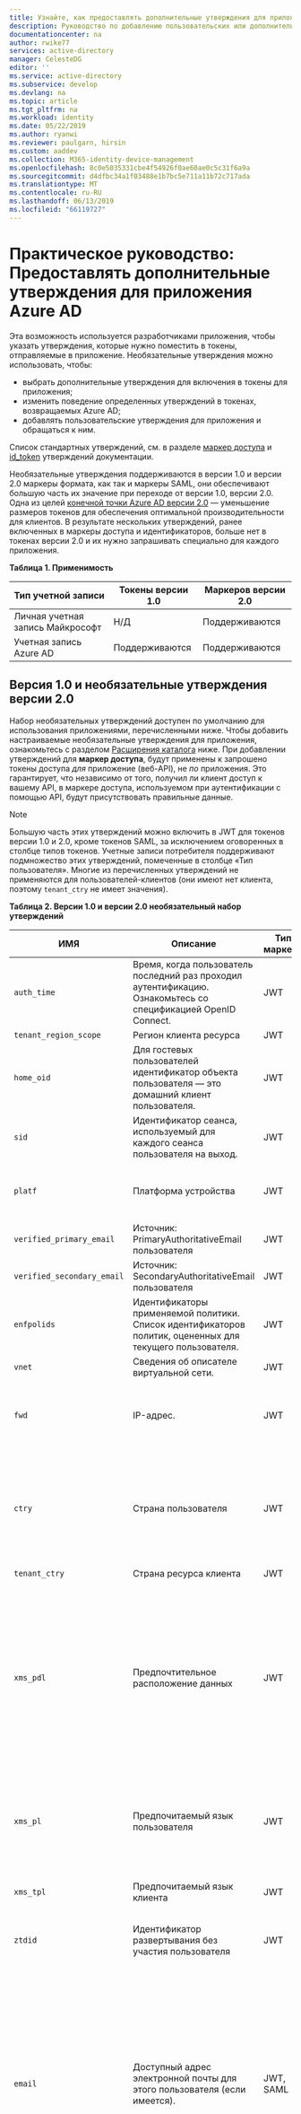 ```yaml
---
title: Узнайте, как предоставлять дополнительные утверждения для приложения Azure AD | Документация Майкрософт
description: Руководство по добавлению пользовательских или дополнительных утверждений в токены SAML 2.0 и JSON Web Token (JWT), выдаваемых службой Azure Active Directory.
documentationcenter: na
author: rwike77
services: active-directory
manager: CelesteDG
editor: ''
ms.service: active-directory
ms.subservice: develop
ms.devlang: na
ms.topic: article
ms.tgt_pltfrm: na
ms.workload: identity
ms.date: 05/22/2019
ms.author: ryanwi
ms.reviewer: paulgarn, hirsin
ms.custom: aaddev
ms.collection: M365-identity-device-management
ms.openlocfilehash: 8c0e5035331cbe4f54926f0ae60ae0c5c31f6a9a
ms.sourcegitcommit: d4dfbc34a1f03488e1b7bc5e711a11b72c717ada
ms.translationtype: MT
ms.contentlocale: ru-RU
ms.lasthandoff: 06/13/2019
ms.locfileid: "66119727"
---
```

# <a name="how-to-provide-optional-claims-to-your-azure-ad-app"></a>Практическое руководство: Предоставлять дополнительные утверждения для приложения Azure AD

Эта возможность используется разработчиками приложения, чтобы указать утверждения, которые нужно поместить в токены, отправляемые в приложение. Необязательные утверждения можно использовать, чтобы:

- выбрать дополнительные утверждения для включения в токены для приложения;
- изменить поведение определенных утверждений в токенах, возвращаемых Azure AD;
- добавлять пользовательские утверждения для приложения и обращаться к ним.

Список стандартных утверждений, см. в разделе [маркер доступа](access-tokens.md) и [id_token](id-tokens.md) утверждений документации. 

Необязательные утверждения поддерживаются в версии 1.0 и версии 2.0 маркеры формата, как так и маркеры SAML, они обеспечивают большую часть их значение при переходе от версии 1.0, версии 2.0. Одна из целей [конечной точки Azure AD версии 2.0](active-directory-appmodel-v2-overview.md) — уменьшение размеров токенов для обеспечения оптимальной производительности для клиентов. В результате нескольких утверждений, ранее включенных в маркеры доступа и идентификаторов, больше нет в токенах версии 2.0 и их нужно запрашивать специально для каждого приложения.

**Таблица 1. Применимость**

| Тип учетной записи | Токены версии 1.0 | Маркеров версии 2.0  |
|--------------|---------------|----------------|
| Личная учетная запись Майкрософт  | Н/Д  | Поддерживаются|
| Учетная запись Azure AD      | Поддерживаются | Поддерживаются |

## <a name="v10-and-v20-optional-claims-set"></a>Версия 1.0 и необязательные утверждения версии 2.0

Набор необязательных утверждений доступен по умолчанию для использования приложениями, перечисленными ниже. Чтобы добавить настраиваемые необязательные утверждения для приложения, ознакомьтесь с разделом [Расширения каталога](#configuring-directory-extension-optional-claims) ниже. При добавлении утверждений для **маркер доступа**, будут применены к запрошено токены доступа *для* приложение (веб-API), не *по* приложения. Это гарантирует, что независимо от того, получил ли клиент доступ к вашему API, в маркере доступа, используемом при аутентификации с помощью API, будут присутствовать правильные данные.

> [!NOTE]
> Большую часть этих утверждений можно включить в JWT для токенов версии 1.0 и 2.0, кроме токенов SAML, за исключением оговоренных в столбце типов токенов. Учетные записи потребителя поддерживают подмножество этих утверждений, помеченные в столбце «Тип пользователя».  Многие из перечисленных утверждений не применяются для пользователей-клиентов (они имеют нет клиента, поэтому `tenant_ctry` не имеет значения).  

**Таблица 2. Версии 1.0 и версии 2.0 необязательный набор утверждений**

| ИМЯ                       |  Описание   | Тип маркера | Тип пользователя | Примечания  |
|----------------------------|----------------|------------|-----------|--------|
| `auth_time`                | Время, когда пользователь последний раз проходил аутентификацию. Ознакомьтесь со спецификацией OpenID Connect.| JWT        |           |  |
| `tenant_region_scope`      | Регион клиента ресурса | JWT        |           | |
| `home_oid`                 | Для гостевых пользователей идентификатор объекта пользователя — это домашний клиент пользователя.| JWT        |           | |
| `sid`                      | Идентификатор сеанса, используемый для каждого сеанса пользователя на выход. | JWT        |  Личные и учетных записей Azure AD.   |         |
| `platf`                    | Платформа устройства    | JWT        |           | Только для управляемых устройств, которые могут проверить тип устройства.|
| `verified_primary_email`   | Источник: PrimaryAuthoritativeEmail пользователя      | JWT        |           |         |
| `verified_secondary_email` | Источник: SecondaryAuthoritativeEmail пользователя   | JWT        |           |        |
| `enfpolids`                | Идентификаторы применяемой политики. Список идентификаторов политик, оцененных для текущего пользователя. | JWT |  |  |
| `vnet`                     | Сведения об описателе виртуальной сети. | JWT        |           |      |
| `fwd`                      | IP-адрес.| JWT    |   | Добавляет исходный IPv4-адрес запрашивающего клиента (при использовании внутри виртуальной сети) |
| `ctry`                     | Страна пользователя | JWT |  | Azure AD возвращает необязательное утверждение `ctry`, если оно имеется, и значением утверждения является стандартный двухбуквенный код страны, например FR, JP, SZ и т. д. |
| `tenant_ctry`              | Страна ресурса клиента | JWT | | |
| `xms_pdl`          | Предпочтительное расположение данных   | JWT | | Для поддержки нескольких клиентов это трехбуквенный код, показывающий географический регион, в которой находится пользователь. Дополнительные сведения см. в разделе [документации по Azure AD Connect о предпочтительного расположения данных](https://docs.microsoft.com/azure/active-directory/connect/active-directory-aadconnectsync-feature-preferreddatalocation).<br/>Например: `APC` для Азиатско-Тихоокеанского региона. |
| `xms_pl`                   | Предпочитаемый язык пользователя  | JWT ||Предпочитаемый язык пользователя, если задан. Источник: домашний клиент пользователя в сценариях гостевого доступа. Формат: ЯЯ-СС ("en-us"). |
| `xms_tpl`                  | Предпочитаемый язык клиента| JWT | | Предпочитаемый язык клиента ресурса, если задан. Формат: ЯЯ ("en"). |
| `ztdid`                    | Идентификатор развертывания без участия пользователя | JWT | | Идентификатор устройства, используемый для [Windows AutoPilot](https://docs.microsoft.com/windows/deployment/windows-autopilot/windows-10-autopilot) |
| `email`                    | Доступный адрес электронной почты для этого пользователя (если имеется).  | JWT, SAML | MSA, AAD | Это значение добавляется по умолчанию, если пользователь является гостем в клиенте.  Для управляемых пользователей (в клиенте) это значение должно запрашиваться посредством необязательного утверждения или, в версии 2.0, с использованием области OpenID.  Адреса электронной почты для управляемых пользователей должны быть заданы на [портале администрирования Office](https://portal.office.com/adminportal/home#/users).| 
| `groups`| Необязательно, форматирование для утверждения о группе |JWT, SAML| |Используется в сочетании с параметром GroupMembershipClaims в [манифест приложения](reference-app-manifest.md), которое должно быть равно также. Дополнительные сведения см. [группе утверждений](#Configuring-group-optional claims) ниже. Дополнительные сведения о утверждений о группах см. в разделе [настройка утверждений о группах](../hybrid/how-to-connect-fed-group-claims.md)
| `acct`             | Состояние учетной записи пользователя в клиенте. | JWT, SAML | | Если пользователь является членом клиента, это значение равно `0`. Если он является гостем, это значение равно `1`. |
| `upn`                      | Утверждение UserPrincipalName. | JWT, SAML  |           | Несмотря на то, что это утверждение автоматически включается, можно указать его в качестве необязательного утверждения для присоединения дополнительных свойств, чтобы изменить его поведение в варианте использования гостевым пользователем.  |

### <a name="v20-optional-claims"></a>Необязательные утверждения версии 2.0

Эти утверждения всегда включается в токенах Azure AD версии 1.0, но не включены в маркерах версии 2.0, если запрошено. Эти утверждения применяются только для JWT (токены Идентификации и маркеры доступа). 

**Таблица 3. Необязательные утверждения, предназначенные только для версии 2.0**

| Утверждение JWT     | Name                            | Описание                                | Примечания |
|---------------|---------------------------------|-------------|-------|
| `ipaddr`      | IP-адрес                      | IP-адрес, с которого клиент вошел в систему.   |       |
| `onprem_sid`  | Локальный идентификатор безопасности |                                             |       |
| `pwd_exp`     | Срок действия пароля        | Дата и время истечения срока действия пароля. |       |
| `pwd_url`     | Изменить URL-адрес пароля             | URL-адрес, перейдя по которому пользователь может изменить свой пароль.   |   |
| `in_corp`     | В корпоративной сети        | Посылает сигнал, если клиент входит в корпоративную сеть. Если их нет, утверждение не будет включено.   |  На основе параметров [надежных IP-адресов](../authentication/howto-mfa-mfasettings.md#trusted-ips) в MFA.    |
| `nickname`    | Псевдоним                        | Дополнительное имя для пользователя, отдельное от имени или фамилии. | 
| `family_name` | Фамилия                       | Предоставляет последний имя, Фамилия или фамилию пользователя, как определено в объекте пользователя. <br>"family_name":"Miller" | Поддерживается в MSA и AAD   |
| `given_name`  | Имя                      | Указывает на имя или «заданное» имя пользователя, которое было задано в объекте пользователя.<br>"given_name": "Frank"                   | Поддерживается в MSA и AAD  |
| `upn`         | Имя участника-пользователя | Идентификатор пользователя, который можно использовать с параметром username_hint.  Не является долговременным идентификатором для пользователя и не должен использоваться для ключевых данных. | См. в разделе [Дополнительные свойства необязательных утверждений](#additional-properties-of-optional-claims) указанном ниже для конфигурации утверждения. |

### <a name="additional-properties-of-optional-claims"></a>Дополнительные свойства необязательных утверждений

Некоторые необязательные утверждения можно настроить так, чтобы изменить способ возврата утверждения. Эти дополнительные свойства используются в основном для переноса локальных приложений с различными требованиями к данным (например, `include_externally_authenticated_upn_without_hash` помогает при работе с клиентами, которые не обрабатывают метки хэширования (`#`) в имени участника-пользователя).

**Таблица 4. Значения для настройки необязательных утверждений**

| Имя свойства  | Имя дополнительного свойства | Описание |
|----------------|--------------------------|-------------|
| `upn`          |                          | Может использоваться для ответов SAML и JWT и для токенов v1.0 и v2.0. |
|                | `include_externally_authenticated_upn`  | Включает гостевое имя участника-пользователя, сохраненное в клиенте ресурса. Например: `foo_hometenant.com#EXT#@resourcetenant.com` |             
|                | `include_externally_authenticated_upn_without_hash` | Аналогично предыдущему примеру, за исключением того, что метки хэширования (`#`) будут заменены символами нижнего подчеркивания (`_`), например `foo_hometenant.com_EXT_@resourcetenant.com` |

#### <a name="additional-properties-example"></a>Пример дополнительных свойств:

```json
 "optionalClaims": 
   {
       "idToken": [ 
             { 
                "name": "upn", 
            "essential": false,
                "additionalProperties": [ "include_externally_authenticated_upn"]  
              }
        ]
}
```

Этот объект OptionalClaims вызывает маркер идентификатора, возвращаемый клиенту, для включения другого имени участника-пользователя с дополнительными сведениями о домашнем клиенте и клиенте ресурса. Он может изменить утверждение `upn` в маркере, только если пользователь является гостем в клиенте (который использует другой поставщик удостоверений для проверки подлинности). 

## <a name="configuring-optional-claims"></a>Настройка необязательных утверждений

С помощью изменения манифеста приложения можно настроить необязательные утверждения (см. пример ниже). Дополнительные сведения см. в разделе [основные сведения о статье манифеста приложения Azure AD](reference-app-manifest.md).

> [!IMPORTANT]
> Маркеры доступа являются **всегда** создан с помощью манифеста ресурса, а не на клиенте.  Таким образом, в запрос `...scope=https://graph.microsoft.com/user.read...` ресурс является графа.  Таким образом маркер доступа создается с помощью манифеста Graph, не манифест клиента.  Изменение манифеста приложения никогда не приведет к потере маркеры для графика, чтобы выглядеть по-другому.  Чтобы проверить, что ваш `accessToken` изменения вступают в силу, необходимо запросить маркер для приложения, не другого приложения.  

**Пример схемы:**

```json
"optionalClaims":  
   {
      "idToken": [
            {
                  "name": "auth_time", 
                  "essential": false
             }
      ],
      "accessToken": [
             {
                    "name": "ipaddr", 
                    "essential": false
              }
      ],
      "saml2Token": [
              {
                    "name": "upn", 
                    "essential": false
               },
               {
                    "name": "extension_ab603c56068041afb2f6832e2a17e237_skypeId",
                    "source": "user", 
                    "essential": false
               }
       ]
   }
```

### <a name="optionalclaims-type"></a>Тип OptionalClaims

Объявляет необязательные утверждения, запрошенные приложением. В приложении можно настроить необязательные утверждения, которые должны возвращаться в каждый из трех типов токенов (токен идентификации, маркер доступа, токен SAML 2), которые оно может получить из службы токенов безопасности. Приложение может настроить различные наборы необязательных утверждений, которые будут возвращаться в каждый тип токена. Свойство optionalClaims сущности приложения — это объект optionalClaims.

**Таблица 5. Свойства типа OptionalClaims**

| Name        | Тип                       | Описание                                           |
|-------------|----------------------------|-------------------------------------------------------|
| `idToken`     | Коллекция (OptionalClaim) | Необязательные утверждения, возвращаемые в токен идентификации JWT. |
| `accessToken` | Коллекция (OptionalClaim) | Необязательные утверждения, возвращаемые в маркер доступа JWT. |
| `saml2Token`  | Коллекция (OptionalClaim) | Необязательные утверждения, возвращаемые в токен SAML.   |

### <a name="optionalclaim-type"></a>Тип OptionalClaim

Содержит необязательное утверждение, связанное с приложением или субъект-службой. Свойства idToken, accessToken и saml2Token типа [OptionalClaims](https://msdn.microsoft.com/library/azure/ad/graph/api/entity-and-complex-type-reference#optionalclaims-type) являются коллекцией OptionalClaim.
С помощью поля AdditionalProperties можно изменить поведение OptionalClaim, если это поддерживается определенным утверждением.

**Таблица 6. Свойства типа OptionalClaims**

| Name                 | Тип                    | Описание                                                                                                                                                                                                                                                                                                   |
|----------------------|-------------------------|---------------------------------------------------------------------------------------------------------------------------------------------------------------------------------------------------------------------------------------------------------------------------------------------------------------|
| `name`                 | Edm.String              | Имя необязательного утверждения.                                                                                                                                                                                                                                                                           |
| `source`               | Edm.String              | Источник утверждения (объект каталога). Существуют стандартные утверждения и определяемые пользователем утверждения из свойств расширения. Если исходное значение равно null, утверждение будет являться предопределенным необязательным утверждением. Если исходное значение — user, значение в имени свойства будет свойством расширения из объекта пользователя. |
| `essential`            | Edm.Boolean             | Если значение равно true, утверждение, указанное клиентом, необходимо для обеспечения плавной авторизации конкретной задачи, запрашиваемой пользователем. По умолчанию для этого параметра используется значение false.                                                                                                             |
| `additionalProperties` | Коллекция (Edm.String) | Дополнительные свойства утверждений. Если свойство существует в коллекции, оно изменяет поведение дополнительного утверждения, указанного в свойстве имени.                                                                                                                                               |
## <a name="configuring-directory-extension-optional-claims"></a>Настройка необязательных утверждений расширения каталога

Помимо набора стандартных необязательных утверждений можно также настроить маркеры для включения расширений схемы каталогов. Дополнительные сведения см. в разделе [расширения схемы каталогов](https://msdn.microsoft.com/Library/Azure/Ad/Graph/howto/azure-ad-graph-api-directory-schema-extensions). Эта возможность полезна при присоединении дополнительных сведений о пользователях, которые может использовать приложение, например, дополнительный идентификатор или важный параметр конфигурации, заданный пользователем. 

> [!Note]
> Расширения схемы каталога — это возможность, предназначенная только для AAD, поэтому если ваш манифест приложения запрашивает пользовательское расширение, а пользователь MSA регистрируется в вашем приложении, эти расширения не будут возвращены.

### <a name="directory-extension-formatting"></a>Расширение Directory форматирование

Для атрибутов расширения используйте полное имя расширения (в формате: `extension_<appid>_<attributename>`) в манифесте приложения. `<appid>` Должен соответствовать Идентификатору приложения, запрашивающего утверждение. 

В рамках JWT эти утверждения будут передаваться с помощью следующего формата имени: `extn.<attributename>`.

В рамках токенов SAML эти утверждения будут передаваться с помощью следующего формата URI: `http://schemas.microsoft.com/identity/claims/extn.<attributename>`

## <a name="configuring-group-optional-claims"></a>Настройки группы необязательных утверждений

   > [!NOTE]
   > Возможность создания группы имена пользователей и группы, синхронизированные из локальной является общедоступной предварительной версии

В этом разделе рассматриваются параметры конфигурации в разделе необязательные утверждения для изменения группы атрибутов, используемых в заявки о группе из objectID группы по умолчанию атрибуты, синхронизированные из локальной Windows Active Directory
> [!IMPORTANT]
> См. в разделе [настроить групповые заявки для приложений с Azure Active Directory](../hybrid/how-to-connect-fed-group-claims.md) Дополнительные сведения, включая важные предупреждения для общедоступной предварительной версии групповые заявки от локальных атрибутов.

1. На портале "->" Azure Active Directory "->" приложение регистрации -> выберите приложение манифест, "->"

2. Включить утверждения членства в группах, изменив groupMembershipClaim

   Допустимыми значениями являются:

   - «Все»
   - «SecurityGroup»
   - «DistributionList»
   - «DirectoryRole»

   Пример:

   ```json
   "groupMembershipClaims": "SecurityGroup"
   ```

   По умолчанию группы идентификаторы objectid, будет использовано в группе значение утверждения.  Чтобы изменить значение утверждения для размещения в локальной среде атрибуты группы или изменить тип утверждения роли, используйте конфигурацию OptionalClaims следующим образом:

3. Задайте имя группы: Конфигурация необязательные утверждения.

   Если вы хотите группы в маркере, который должен содержать в локальном каталоге AD атрибутов группы в разделе необязательные утверждения указать, какой тип маркера необязательного утверждения, которые должны быть применены к, имя необязательно требование и другие свойства и требуемого.  Может быть перечислено несколько типов маркеров:

   - idToken для маркера OIDC Идентификации
   - accessToken маркера доступа OAuth или OIDC
   - Saml2Token для маркеров SAML.

   > [!NOTE]
   > Saml2Token типа относится к SAML1.1 и SAML 2.0 формат маркеров

   Для каждого соответствующего типа маркера измените утверждение групп для использования в разделе OptionalClaims в манифесте. OptionalClaims схема выглядит следующим образом:

   ```json
   {
   "name": "groups",
   "source": null,
   "essential": false,
   "additionalProperties": []
   }
   ```

   | Необязательные утверждения схемы | Значение |
   |----------|-------------|
   | **Имя:** | Должен быть «группы» |
   | **Источник:** | Не используется. Не указан или указано значение null |
   | **важные:** | Не используется. Не указан или задано значение false |
   | **additionalProperties:** | Список дополнительных свойств.  Допустимые значения: «sam_account_name», «dns_domain_and_sam_account_name», «netbios_domain_and_sam_account_name», «emit_as_roles» |

   AdditionalProperties только один из «sam_account_name», «dns_domain_and_sam_account_name», «netbios_domain_and_sam_account_name» являются обязательными.  При наличии более одного используется первый, и любые другие игнорируются.

   Некоторые приложения требуют группы сведений о пользователе в утверждении роли.  Чтобы изменить тип утверждения, из группы заявляют, что утверждение роли, добавьте дополнительные свойства «emit_as_roles».  Значения группы, будет использовано в утверждении роли.

   > [!NOTE]
   > Если используется «emit_as_roles» любой роли приложения настроены, что пользователю назначена будет отображается в утверждении роли

**Примеры** Создайте группы, что имена групп в маркеры доступа OAuth в формате dnsDomainName\sAMAccountName

```json
"optionalClaims": {
    "accessToken": [{
        "name": "groups",
        "additionalProperties": ["dns_domain_and_sam_account_name"]
    }]
}
 ```

Для порождения имена групп должны быть возвращены в формате netbiosDomain\sAMAccountName как роли Утверждение SAML и маркеров Идентификации OIDC:

```json
"optionalClaims": {
    "saml2Token": [{
        "name": "groups",
        "additionalProperties": ["netbios_name_and_sam_account_name", "emit_as_roles"]
    }],

    "idToken": [{
        "name": "groups",
        "additionalProperties": ["netbios_name_and_sam_account_name", "emit_as_roles"]
    }]
 }

 ```

## <a name="optional-claims-example"></a>Пример необязательного утверждения

В этом разделе можно пошагово выполнить сценарий, чтобы узнать, как можно использовать возможность необязательных утверждений для приложения.
Есть несколько доступных вариантов обновления свойств в конфигурации удостоверения приложения, позволяющих включить и настроить необязательные утверждения:
-   Вы можете изменить манифест приложения. В приведенном ниже примере будет использовать этот метод для выполнения конфигурации. Ознакомьтесь со статьей [Манифест приложения Azure Active Directory](https://docs.microsoft.com/azure/active-directory/develop/active-directory-application-manifest), чтобы получить общие сведения о манифесте.
-   Вы также можете написать приложение, в котором для обновления используется [API Graph](https://docs.microsoft.com/azure/active-directory/develop/active-directory-graph-api). [Справочник по сущностям и сложным типам](https://msdn.microsoft.com/library/azure/ad/graph/api/entity-and-complex-type-reference#optionalclaims-type) в справочнике по API Graph может помочь вам с конфигурацией необязательных утверждений.

**Пример.** В приведенном ниже примере манифест приложения изменяется, чтобы добавить утверждения в маркеры доступа, идентификации и SAML, предназначенные для приложения.

1. Войдите на [портале Azure](https://portal.azure.com).
1. Пройдя аутентификацию, выберите клиент Azure AD, щелкнув его в правом верхнем углу страницы.
1. Выберите в левой части **Регистрация приложений**.
1. Найдите в списке приложение, для которого нужно настроить необязательные утверждения, и щелкните его.
1. Щелкните **Манифест** на странице приложения, чтобы открыть встроенный редактор манифеста. 
1. Можно напрямую изменить манифест с помощью этого редактора. Манифест соответствует схеме для [сущности приложения](https://docs.microsoft.com/azure/active-directory/develop/reference-app-manifest) и автоматически форматирует манифест после сохранения. В свойство `OptionalClaims` будут добавлены новые элементы.

    ```json
      "optionalClaims": 
      {
            "idToken": [ 
                  { 
                        "name": "upn", 
                        "essential": false, 
                        "additionalProperties": [ "include_externally_authenticated_upn"]  
                  }
            ],
            "accessToken": [ 
                  {
                        "name": "auth_time", 
                        "essential": false
                  }
            ],
            "saml2Token": [ 
                  { 
                        "name": "extension_ab603c56068041afb2f6832e2a17e237_skypeId",
                        "source": "user", 
                        "essential": true
                  }
            ]
      }

    ```

    В этом случае различные необязательные утверждения будут добавлены к каждому типу токена, который может получить приложение. Теперь токены идентификации содержат имена участников-пользователей федеративных пользователей в полной форме (`<upn>_<homedomain>#EXT#@<resourcedomain>`). Маркеры доступа, запрашиваемые для этого приложения другими клиентами, будут включены в утверждение auth_time. Токен SAML будет содержать расширение схемы каталога skypeId (в этом примере идентификатор этого приложения — ab603c56068041afb2f6832e2a17e237). Токен SAML представит идентификатор Skype как `extension_skypeId`.

1. Завершив изменение манифеста, нажмите кнопку **Сохранить**, чтобы сохранить его.

## <a name="next-steps"></a>Дальнейшие действия

Дополнительные сведения о стандартных утверждениях, предоставляемых Azure AD, см. в следующих статьях.

- [Маркеры идентификации](id-tokens.md)
- [Маркеры доступа в Azure Active Directory](access-tokens.md)

